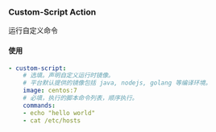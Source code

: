 ### Custom-Script Action

运行自定义命令

#### 使用

```yaml
- custom-script:
    # 选填。声明自定义运行时镜像。
    # 平台默认提供的镜像包括 java, nodejs, golang 等编译环境。
    image: centos:7
    # 必填，执行的脚本命令列表，顺序执行。
    commands:
    - echo "hello world"
    - cat /etc/hosts
```
